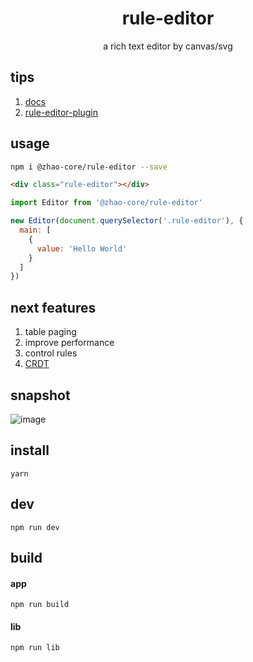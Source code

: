 <h1 align="center">rule-editor</h1>

<p align="center"> a rich text editor by canvas/svg</p>

## tips

1. [docs](https://hufe.club/rule-editor-docs/)
2. [rule-editor-plugin](https://github.com/zhao-core/rule-editor-plugin)

## usage

```bash
npm i @zhao-core/rule-editor --save
```

```html
<div class="rule-editor"></div>
```

```javascript
import Editor from '@zhao-core/rule-editor'

new Editor(document.querySelector('.rule-editor'), {
  main: [
    {
      value: 'Hello World'
    }
  ]
})
```

## next features

1. table paging
2. improve performance
3. control rules
4. [CRDT](https://github.com/Hufe921/rule-editor/tree/feature/CRDT)

## snapshot

![image](./src/assets/snapshots/main_v0.9.35.png)

## install

`yarn`

## dev

`npm run dev`

## build

#### app

`npm run build`

#### lib

`npm run lib`
